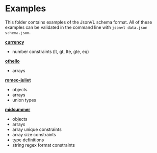 # Examples

This folder contains examples of the JsonVL schema format. All of these examples can be validated in the command line with `jsonvl data.json schema.json`.

**[currency](./currency)**

- number constraints (lt, gt, lte, gte, eq)

**[othello](./othello)**

- arrays

**[romeo-juliet](./romeo-juliet)**

- objects
- arrays
- union types

**[midsummer](./midsummer)**

- objects
- arrays
- array unique constraints
- array size constraints
- type definitions
- string regex format constraints
